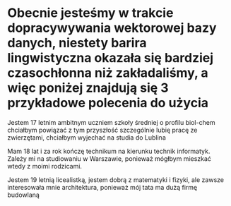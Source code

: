 # Obecnie jesteśmy w trakcie dopracywywania wektorowej bazy danych, niestety barira lingwistyczna okazała się bardziej czasochłonna niż zakładaliśmy, a więc poniżej znajdują się 3 przykładowe polecenia do użycia 

Jestem 17 letnim ambitnym uczniem szkoły średniej o profilu biol-chem chciałbym powiązać z tym przyszłość szczególnie lubię pracę ze zwierzętami, chciałbym wyjechać na studia do Lublina

Mam 18 lat i za rok kończę technikum na kierunku technik informatyk. Zależy mi na studiowaniu w Warszawie, ponieważ mógłbym mieszkać wtedy z moimi rodzicami.

Jestem 19 letnią licealistką, jestem dobrą z matematyki i fizyki, ale zawsze interesowała mnie architektura, ponieważ mój tata ma dużą firmę budowlaną
